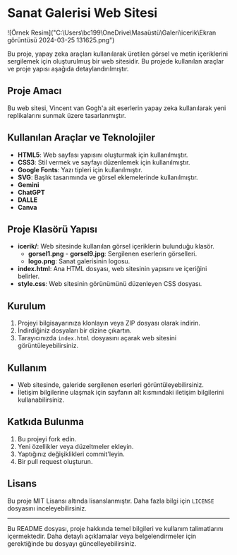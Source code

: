 # Sanat Galerisi Web Sitesi
![Örnek Resim]("C:\Users\bc199\OneDrive\Masaüstü\Galeri\icerik\Ekran görüntüsü 2024-03-25 131625.png")

Bu proje, yapay zeka araçları kullanılarak üretilen görsel ve metin içeriklerini sergilemek için oluşturulmuş bir web sitesidir. Bu projede kullanılan araçlar ve proje yapısı aşağıda detaylandırılmıştır.

## Proje Amacı

Bu web sitesi, Vincent van Gogh'a ait eserlerin yapay zeka kullanılarak yeni replikalarını sunmak üzere tasarlanmıştır. 

## Kullanılan Araçlar ve Teknolojiler

- **HTML5**: Web sayfası yapısını oluşturmak için kullanılmıştır.
- **CSS3**: Stil vermek ve sayfayı düzenlemek için kullanılmıştır.
- **Google Fonts**: Yazı tipleri için kullanılmıştır.
- **SVG**: Başlık tasarımında ve görsel eklemelerinde kullanılmıştır.
- **Gemini**
- **ChatGPT**
- **DALLE**
- **Canva**

## Proje Klasörü Yapısı

- **icerik/**: Web sitesinde kullanılan görsel içeriklerin bulunduğu klasör.
  - **gorsel1.png** - **gorsel9.jpg**: Sergilenen eserlerin görselleri.
  - **logo.png**: Sanat galerisinin logosu.
- **index.html**: Ana HTML dosyası, web sitesinin yapısını ve içeriğini belirler.
- **style.css**: Web sitesinin görünümünü düzenleyen CSS dosyası.

## Kurulum

1. Projeyi bilgisayarınıza klonlayın veya ZIP dosyası olarak indirin.
2. İndirdiğiniz dosyaları bir dizine çıkartın.
3. Tarayıcınızda `index.html` dosyasını açarak web sitesini görüntüleyebilirsiniz.

## Kullanım

- Web sitesinde, galeride sergilenen eserleri görüntüleyebilirsiniz.
- İletişim bilgilerine ulaşmak için sayfanın alt kısmındaki iletişim bilgilerini kullanabilirsiniz.

## Katkıda Bulunma

1. Bu projeyi fork edin.
2. Yeni özellikler veya düzeltmeler ekleyin.
3. Yaptığınız değişiklikleri commit'leyin.
4. Bir pull request oluşturun.

## Lisans

Bu proje MIT Lisansı altında lisanslanmıştır. Daha fazla bilgi için `LICENSE` dosyasını inceleyebilirsiniz.

---

Bu README dosyası, proje hakkında temel bilgileri ve kullanım talimatlarını içermektedir. Daha detaylı açıklamalar veya belgelendirmeler için gerektiğinde bu dosyayı güncelleyebilirsiniz.
